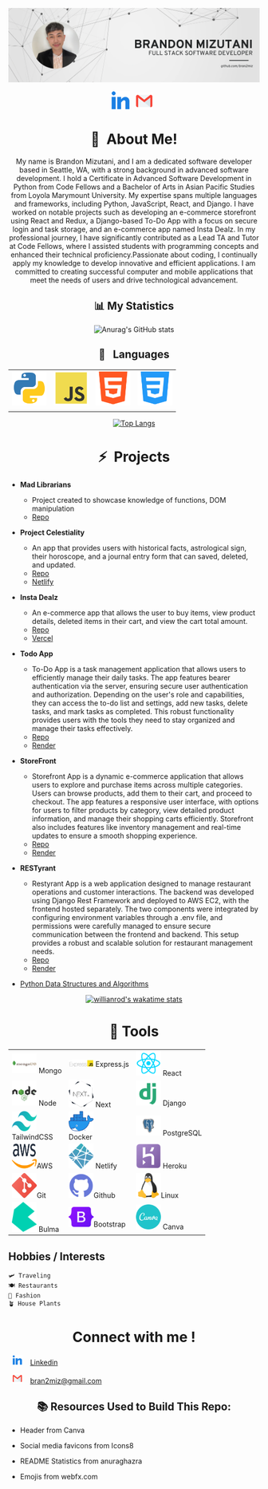 ![header img here](./img/banner-profile.png)

<p align="center">
<a href="https://www.linkedin.com/in/brandon-mizutani/" target="_blank" rel="noopener noreferrer"><img height="38" src="./img/linkedin.png"></a>&nbsp;&nbsp;
<a href="mailto:bran2miz@gmail.com" target="_blank" rel="noopener noreferrer"><img height="35" src="./img/gmail.png"></a>&nbsp;&nbsp;
</p>

<h1 align="center">👋&nbsp; About Me!</h1>

<p align="center">
My name is Brandon Mizutani, and I am a dedicated software developer based in Seattle, WA, with a strong background in advanced software development. I hold a Certificate in Advanced Software Development in Python from Code Fellows and a Bachelor of Arts in Asian Pacific Studies from Loyola Marymount University. My expertise spans multiple languages and frameworks, including Python, JavaScript, React, and Django. I have worked on notable projects such as developing an e-commerce storefront using React and Redux, a Django-based To-Do App with a focus on secure login and task storage, and an e-commerce app named Insta Dealz. In my professional journey, I have significantly contributed as a Lead TA and Tutor at Code Fellows, where I assisted students with programming concepts and enhanced their technical proficiency.Passionate about coding, I continually apply my knowledge to develop innovative and efficient applications. I am committed to creating successful computer and mobile applications that meet the needs of users and drive technological advancement.
</p>

<div align="center">  
  
## 📊 My Statistics
  
![Anurag's GitHub stats](https://github-readme-stats.vercel.app/api?username=bran2miz&count_private=true&show_icons=true&theme=radical&card_width=750)
  


## 🐍 &nbsp; Languages

|  |  |  |  |
| ----------- | ----------- | ----------- | ----------- |
<img src="./img/python.png" width=70/> | <img src="./img/js.png" width=70/> | <img src="./img/html.png" width=70/> | <img src="./img/css.png" width=70/> |
|  |  |  |  |

[![Top Langs](https://github-readme-stats.vercel.app/api/top-langs/?username=bran2miz&layout=compact&theme=midnight-purple&card_width=750&langs_count=10)](https://github.com/bran2miz/github-readme-stats)
</div>

<h1 align="center">⚡&nbsp; Projects</h1>

- <b> Mad Librarians</b>
  - Project created to showcase knowledge of functions, DOM manipulation
  - [Repo](https://github.com/ponceedi000/mad-librarians)

- <b>Project Celestiality</b>
  - An app that provides users with historical facts, astrological sign, their horoscope, and a journal entry form that can saved, deleted, and updated.
  - [Repo](https://github.com/CABB-Group)
  - [Netlify](https://project-celestiality.netlify.app)

- <b>Insta Dealz </b>
  - An e-commerce app that allows the user to buy items, view product details, deleted items in their cart, and view the cart total amount.
  - [Repo](https://github.com/Team-PythonGo/insta_dealz_fe)
  - [Vercel](https://insta-dealz-2ir84llib-insta-deals.vercel.app/)
 
- <b> Todo App </b>
  - To-Do App is a task management application that allows users to efficiently manage their daily tasks. The app features bearer authentication via the server, ensuring secure user authentication and authorization. Depending on the user's role and capabilities, they can access the to-do list and settings, add new tasks, delete tasks, and mark tasks as completed. This robust functionality provides users with the tools they need to stay organized and manage their tasks effectively.
  - [Repo](https://github.com/bran2miz/todo-app)
  - [Render](https://auth-api-v2.onrender.com/)
 
- <b> StoreFront </b>
  - Storefront App is a dynamic e-commerce application that allows users to explore and purchase items across multiple categories. Users can browse products, add them to their cart, and proceed to checkout. The app features a responsive user interface, with options for users to filter products by category, view detailed product information, and manage their shopping carts efficiently. Storefront also includes features like inventory management and real-time updates to ensure a smooth shopping experience.
  - [Repo](https://github.com/bran2miz/storefront)
  - [Render](https://auth-api-v2.onrender.com/api/v1)

- <b> RESTyrant </b>
  - Restyrant App is a web application designed to manage restaurant operations and customer interactions. The backend was developed using Django Rest Framework and deployed to AWS EC2, with the frontend hosted separately. The two components were integrated by configuring environment variables through a .env file, and permissions were carefully managed to ensure secure communication between the frontend and backend. This setup provides a robust and scalable solution for restaurant management needs.
  - [Repo](https://github.com/bran2miz/restyrant)
  - [Render](https://django-x-restuarant-app.onrender.com/)
    
- [Python Data Structures and Algorithms](https://github.com/bran2miz/data-structures-and-algorithms)

<div align="center">

[![willianrod's wakatime stats](https://github-readme-stats.vercel.app/api/wakatime?username=bran2miz)](https://github.com/anuraghazra/github-readme-stats)
</div>


<h1 align="center">🔧 Tools</h1>

<div align="center"> 

| | | |
| ----------- | ----------- | ----------- |
| <img src="./img/mongo.png" height=40   width=50/> Mongo | <img src="./img/ExpressJS-logo.png" width=50/> Express.js | <img src="./img/react.png" width=50/> React |
| <img src="./img/node.png" width=50/> Node | <img src="./img/next_logo.png" width=50/> Next | <img src="./img/django.png" width=50/> Django
| <img src="./img/tailwind.png" height=40 width=50/><br>TailwindCSS | <img src="./img/docker.png" height=40 width=50/> <br>Docker | <img src="./img/postgresql.png" height=40 width=50/> PostgreSQL
| <img src="./img/aws.png" height=50 width=50/>AWS | <img src="./img/netlify.png" height=50 width=50/> Netlify | <img src="./img/heroku.png" height=50 width=50/> Heroku
| <img src="./img/git.png" width=50/>Git | <img src="./img/github.png" width=50/>Github | <img src="./img/linux.png" width=50/>Linux
| <img src="./img/bulma-logo.png" height=60 width=50/> Bulma | <img src="./img/bootstrap_logo.png" height=40 width=50/>Bootstrap | <img src="./img/canva.png" width=50/> Canva | 

</div>

## Hobbies / Interests

    🛩️ Traveling
    🍽️ Restaurants
    👜 Fashion
    🪴 House Plants

<h1 align="center"> Connect with me !</h1>


  &nbsp; <img src="./img/linkedin.png" width=20/> &nbsp;&nbsp; [Linkedin](https://www.linkedin.com/in/brandon-mizutani)

  &nbsp; <img src="./img/gmail.png" width=20/> &nbsp;&nbsp; bran2miz@gmail.com

<h2  align="center">📚 Resources Used to Build This Repo:</h2>

- Header from Canva

- Social media favicons from Icons8

- README Statistics from anuraghazra

- Emojis from webfx.com

